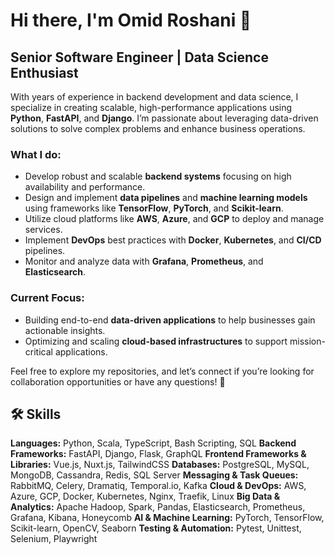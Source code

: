 # Hi there, I'm Omid Roshani 👋

## Senior Software Engineer | Data Science Enthusiast

With years of experience in backend development and data science, I specialize in creating scalable, high-performance applications using **Python**, **FastAPI**, and **Django**. I’m passionate about leveraging data-driven solutions to solve complex problems and enhance business operations.

### What I do:
- Develop robust and scalable **backend systems** focusing on high availability and performance.
- Design and implement **data pipelines** and **machine learning models** using frameworks like **TensorFlow**, **PyTorch**, and **Scikit-learn**.
- Utilize cloud platforms like **AWS**, **Azure**, and **GCP** to deploy and manage services.
- Implement **DevOps** best practices with **Docker**, **Kubernetes**, and **CI/CD** pipelines.
- Monitor and analyze data with **Grafana**, **Prometheus**, and **Elasticsearch**.

### Current Focus:
- Building end-to-end **data-driven applications** to help businesses gain actionable insights.
- Optimizing and scaling **cloud-based infrastructures** to support mission-critical applications.

Feel free to explore my repositories, and let’s connect if you’re looking for collaboration opportunities or have any questions! 🚀



## 🛠️ Skills
**Languages:** Python, Scala, TypeScript, Bash Scripting, SQL
**Backend Frameworks:** FastAPI, Django, Flask, GraphQL
**Frontend Frameworks & Libraries:** Vue.js, Nuxt.js, TailwindCSS
**Databases:** PostgreSQL, MySQL, MongoDB, Cassandra, Redis, SQL Server
**Messaging & Task Queues:** RabbitMQ, Celery, Dramatiq, Temporal.io, Kafka
**Cloud & DevOps:** AWS, Azure, GCP, Docker, Kubernetes, Nginx, Traefik, Linux
**Big Data & Analytics:** Apache Hadoop, Spark, Pandas, Elasticsearch, Prometheus, Grafana, Kibana, Honeycomb
**AI & Machine Learning:** PyTorch, TensorFlow, Scikit-learn, OpenCV, Seaborn
**Testing & Automation:** Pytest, Unittest, Selenium, Playwright
